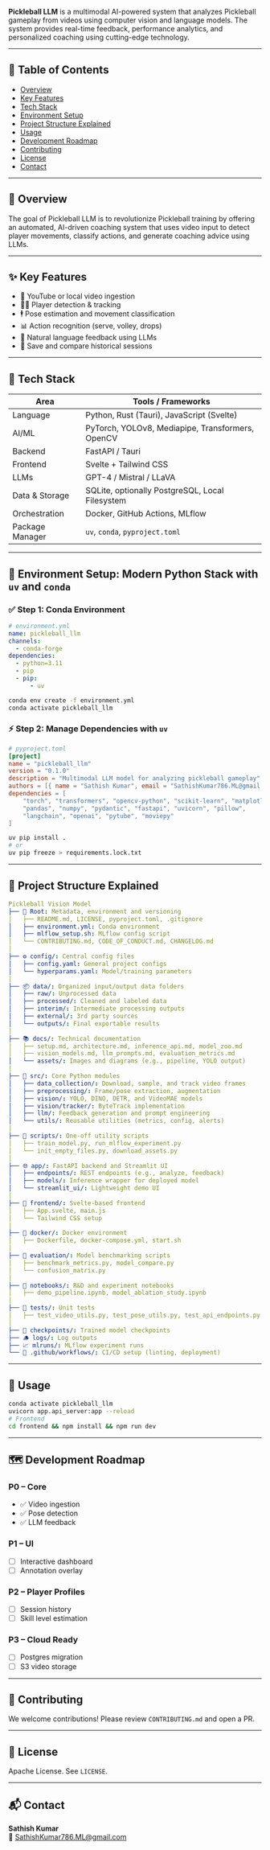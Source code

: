 **Pickleball LLM** is a multimodal AI-powered system that analyzes Pickleball gameplay from videos using computer vision and language models. The system provides real-time feedback, performance analytics, and personalized coaching using cutting-edge technology.

---

## 📌 Table of Contents

- [Overview](#overview)
- [Key Features](#key-features)
- [Tech Stack](#tech-stack)
- [Environment Setup](#environment-setup)
- [Project Structure Explained](#project-structure-explained)
- [Usage](#usage)
- [Development Roadmap](#development-roadmap)
- [Contributing](#contributing)
- [License](#license)
- [Contact](#contact)

---

## 📖 Overview

The goal of Pickleball LLM is to revolutionize Pickleball training by offering an automated, AI-driven coaching system that uses video input to detect player movements, classify actions, and generate coaching advice using LLMs.

---

## ✨ Key Features

- 🎥 YouTube or local video ingestion
- 🧍‍♂️ Player detection & tracking
- 🕴️ Pose estimation and movement classification
- 📊 Action recognition (serve, volley, drops)
- 🧠 Natural language feedback using LLMs
- 💾 Save and compare historical sessions

---

## 🔧 Tech Stack

| Area              | Tools / Frameworks                                           |
|-------------------|--------------------------------------------------------------|
| Language          | Python, Rust (Tauri), JavaScript (Svelte)                   |
| AI/ML             | PyTorch, YOLOv8, Mediapipe, Transformers, OpenCV            |
| Backend           | FastAPI / Tauri                                              |
| Frontend          | Svelte + Tailwind CSS                                        |
| LLMs              | GPT-4 / Mistral / LLaVA                                      |
| Data & Storage    | SQLite, optionally PostgreSQL, Local Filesystem              |
| Orchestration     | Docker, GitHub Actions, MLflow                              |
| Package Manager   | `uv`, `conda`, `pyproject.toml`                             |

---

## 🧠 Environment Setup: Modern Python Stack with `uv` and `conda`

### ✅ Step 1: Conda Environment

```yaml
# environment.yml
name: pickleball_llm
channels:
  - conda-forge
dependencies:
  - python=3.11
  - pip
  - pip:
      - uv
```

```bash
conda env create -f environment.yml
conda activate pickleball_llm
```

### ⚡ Step 2: Manage Dependencies with `uv`

```toml
# pyproject.toml
[project]
name = "pickleball_llm"
version = "0.1.0"
description = "Multimodal LLM model for analyzing pickleball gameplay"
authors = [{ name = "Sathish Kumar", email = "SathishKumar786.ML@gmail.com" }]
dependencies = [
    "torch", "transformers", "opencv-python", "scikit-learn", "matplotlib",
    "pandas", "numpy", "pydantic", "fastapi", "uvicorn", "pillow",
    "langchain", "openai", "pytube", "moviepy"
]
```

```bash
uv pip install .
# or
uv pip freeze > requirements.lock.txt
```

---

## 📁 Project Structure Explained

```yaml
Pickleball Vision Model
├── 📜 Root: Metadata, environment and versioning
│   ├── README.md, LICENSE, pyproject.toml, .gitignore
│   ├── environment.yml: Conda environment
│   ├── mlflow_setup.sh: MLflow config script
│   └── CONTRIBUTING.md, CODE_OF_CONDUCT.md, CHANGELOG.md
│
├── ⚙️ config/: Central config files
│   ├── config.yaml: General project configs
│   └── hyperparams.yaml: Model/training parameters
│
├── 📦 data/: Organized input/output data folders
│   ├── raw/: Unprocessed data
│   ├── processed/: Cleaned and labeled data
│   ├── interim/: Intermediate processing outputs
│   ├── external/: 3rd party sources
│   └── outputs/: Final exportable results
│
├── 📚 docs/: Technical documentation
│   ├── setup.md, architecture.md, inference_api.md, model_zoo.md
│   ├── vision_models.md, llm_prompts.md, evaluation_metrics.md
│   └── assets/: Images and diagrams (e.g., pipeline, YOLO output)
│
├── 🧠 src/: Core Python modules
│   ├── data_collection/: Download, sample, and track video frames
│   ├── preprocessing/: Frame/pose extraction, augmentation
│   ├── vision/: YOLO, DINO, DETR, and VideoMAE models
│   ├── vision/tracker/: ByteTrack implementation
│   ├── llm/: Feedback generation and prompt engineering
│   └── utils/: Reusable utilities (metrics, config, alerts)
│
├── 🔁 scripts/: One-off utility scripts
│   ├── train_model.py, run_mlflow_experiment.py
│   └── init_empty_files.py, download_assets.py
│
├── 🌐 app/: FastAPI backend and Streamlit UI
│   ├── endpoints/: REST endpoints (e.g., analyze, feedback)
│   ├── models/: Inference wrapper for deployed model
│   └── streamlit_ui/: Lightweight demo UI
│
├── 🎨 frontend/: Svelte-based frontend
│   ├── App.svelte, main.js
│   └── Tailwind CSS setup
│
├── 🐳 docker/: Docker environment
│   ├── Dockerfile, docker-compose.yml, start.sh
│
├── 🧪 evaluation/: Model benchmarking scripts
│   ├── benchmark_metrics.py, model_compare.py
│   └── confusion_matrix.py
│
├── 📓 notebooks/: R&D and experiment notebooks
│   ├── demo_pipeline.ipynb, model_ablation_study.ipynb
│
├── 🧪 tests/: Unit tests
│   ├── test_video_utils.py, test_pose_utils.py, test_api_endpoints.py
│
├── 💾 checkpoints/: Trained model checkpoints
├── 🪵 logs/: Log outputs
├── 📈 mlruns/: MLflow experiment runs
└── 🧬 .github/workflows/: CI/CD setup (linting, deployment)
```

---

## 🧪 Usage

```bash
conda activate pickleball_llm
uvicorn app.api_server:app --reload
# Frontend
cd frontend && npm install && npm run dev
```

---

## 🗺️ Development Roadmap

### P0 – Core
- ✅ Video ingestion
- ✅ Pose detection
- ✅ LLM feedback

### P1 – UI
- [ ] Interactive dashboard
- [ ] Annotation overlay

### P2 – Player Profiles
- [ ] Session history
- [ ] Skill level estimation

### P3 – Cloud Ready
- [ ] Postgres migration
- [ ] S3 video storage

---

## 🤝 Contributing

We welcome contributions! Please review `CONTRIBUTING.md` and open a PR.

---

## 📜 License

Apache License. See `LICENSE`.

---

## 📬 Contact

**Sathish Kumar**  
📧 SathishKumar786.ML@gmail.com

